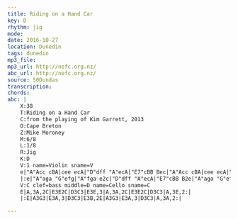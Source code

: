 ```yaml
---
title: Riding on a Hand Car
key: D
rhythm: jig
mode:
date: 2016-10-27
location: Dunedin
tags: dunedin
mp3_file:
mp3_url: http://nefc.org.nz/
abc_url: http://nefc.org.nz/
source: 50Dundas
transcription:
chords: 
abc: |
    X:38
    T:Riding on a Hand Car
    C:from the playing of Kim Garrett, 2013
    O:Cape Breton
    Z:Mike Moroney
    M:6/8
    L:1/8
    R:Jig
    K:D
    V:1 name=Violin sname=V
    e|"A"Acc cBA|cee ecA|"D"dff "A"ecA|"E7"cBB Bec|"A"Acc cBA|cee ecA|"D"dff "E7"ecB|"A"cAA A2:|
    |:e|"A"aga "G"efg|"A"fga e2c|"D"dff "A"ecA|"E7"cBB B2e|"A"aga "G"efg|"A"fga ecA|"D"dff "A"ecA|cAA A2:|
    V:C clef=bass middle=D name=Cello sname=C
    E|A,3A,2C|E3E2C|D3C3|E3E,3|A,3A,2C|E3E2C|D3C3|A,3E,2:|
    |:E|A3G3|E3A,3|D3C3|E3B,2E|A3G3|E3A,3|D3C3|A,3A,2:|

---
```

